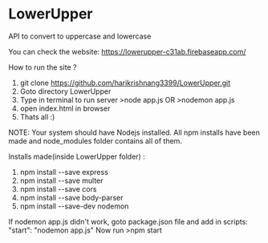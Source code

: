 # LowerUpper
API to convert to uppercase and lowercase

You can check the website: https://lowerupper-c31ab.firebaseapp.com/

How to run the site ?

1. git clone https://github.com/harikrishnang3399/LowerUpper.git
2. Goto directory LowerUpper
3. Type in terminal to run server
        >node app.js
            OR
        >nodemon app.js
4. open index.html in browser
5. Thats all :)

NOTE: Your system should have Nodejs installed. All npm installs have been made and node_modules folder contains all of them.

Installs made(inside LowerUpper folder) :
1. npm install --save express
2. npm install --save multer
3. npm install --save cors
4. npm install --save body-parser
5. npm install --save-dev nodemon

If nodemon app.js didn't work, goto package.json file and add in scripts:
     "start": "nodemon app.js"
Now run 
        >npm start
